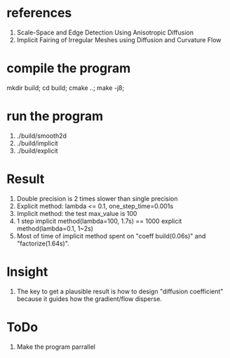 # references
1. Scale-Space and Edge Detection Using Anisotropic Diffusion
2. Implicit Fairing of Irregular Meshes using Diffusion and Curvature Flow

# compile the program
mkdir build; cd build; cmake ..; make -j8;

# run the program
1. ./build/smooth2d
2. ./build/implicit
3. ./build/explicit
# Result
1. Double precision is 2 times slower than single precision
2. Explicit method: lambda <= 0.1, one_step_time=0.001s
3. Implicit method: the test max_value is 100
4. 1 step implicit method(lambda=100, 1.7s) == 1000 explicit method(lambda=0.1, 1~2s)
5. Most of time of implicit method spent on "coeff build(0.06s)" and "factorize(1.64s)".

# Insight
1. The key to get a plausible result is how to design "diffusion coefficient" because it guides how the gradient/flow disperse.

# ToDo
1. Make the program parrallel
